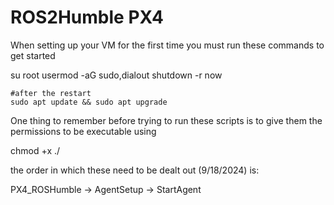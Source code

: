 # ROS2Humble PX4
When setting up your VM for the first time you must run these commands to get started 

  su  root 
	usermod -aG sudo,dialout <username>
	shutdown -r now

	#after the restart
	sudo apt update && sudo apt upgrade
 
One thing to remember before trying to run these scripts is to give them the permissions to be executable using

chmod +x <the script>
./<the script>

the order in which these need to be dealt out (9/18/2024) is:

PX4_ROSHumble -> AgentSetup -> StartAgent
